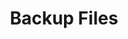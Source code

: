 ---
sidebar_position: 2
title: "Backup Files"
sidebar_label: "Backup Files"
description: "Protect individual data in Debian environments - explore selective file backup, directory synchronization, incremental backups, and file-level data protection."
keywords:
  - "debian file backup"
  - "selective backup"
  - "directory synchronization"
  - "incremental backups"
  - "file-level protection"
tags:
  - debian
  - file-backup
  - selective-backup
  - incremental-backup
  - data-protection
slug: /linux/debian/administration/backup-restore/backup-files
---